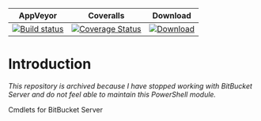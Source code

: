 ﻿| AppVeyor | Coveralls | Download |
| :------: | :-------: | :------: |
| [![Build status](https://ci.appveyor.com/api/projects/status/q5i5imupfl95hfqy?svg=true)](https://ci.appveyor.com/project/nicholasdille/powershell-bitbucketserver) | [![Coverage Status](https://coveralls.io/repos/github/nicholasdille/PowerShell-BitBucketServer/badge.svg?branch=master)](https://coveralls.io/github/nicholasdille/PowerShell-BitBucketServer?branch=master) | [![Download](https://img.shields.io/badge/powershellgallery-BitBucketServer-blue.svg)](https://www.powershellgallery.com/packages/BitBucketServer/) 

# Introduction

*This repository is archived because I have stopped working with BitBucket Server and do not feel able to maintain this PowerShell module.*

Cmdlets for BitBucket Server
